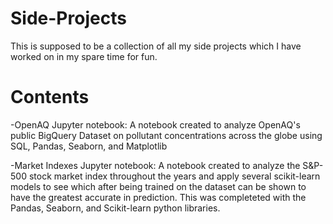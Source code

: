 # Side-Projects
This is supposed to be a collection of all my side projects which I have worked on in my spare time for fun.

# Contents
-OpenAQ Jupyter notebook: 
A notebook created to analyze OpenAQ's public BigQuery Dataset on pollutant concentrations across the globe using SQL, Pandas, Seaborn, and Matplotlib

-Market Indexes Jupyter notebook:
A notebook created to analyze the S&P-500 stock market index throughout the years and apply several scikit-learn models to see which after being trained on the dataset can be shown to have the greatest accurate in prediction. This was completeted with the Pandas, Seaborn, and Scikit-learn python libraries.
